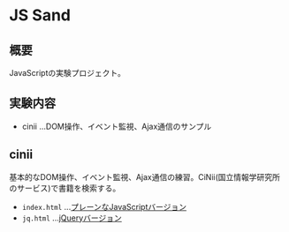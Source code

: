 # JS Sand

## 概要

JavaScriptの実験プロジェクト。

## 実験内容

- cinii ...DOM操作、イベント監視、Ajax通信のサンプル

## cinii

基本的なDOM操作、イベント監視、Ajax通信の練習。CiNii(国立情報学研究所のサービス)で書籍を検索する。

- `index.html` ...[プレーンなJavaScriptバージョン](https://gpsoft.github.io/js_sand/cinii/index.html)
- `jq.html` ...[jQueryバージョン]((https://gpsoft.github.io/js_sand/cinii/jq.html))


